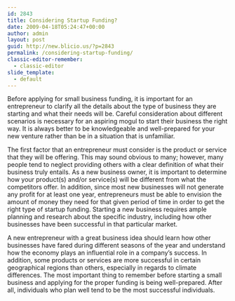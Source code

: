 ```yaml
---
id: 2843
title: Considering Startup Funding?
date: 2009-04-18T05:24:47+00:00
author: admin
layout: post
guid: http://new.blicio.us/?p=2843
permalink: /considering-startup-funding/
classic-editor-remember:
  - classic-editor
slide_template:
  - default
---
```

Before applying for small business funding, it is important for an entrepreneur to clarify all the details about the type of business they are starting and what their needs will be. Careful consideration about different scenarios is necessary for an aspiring mogul to start their business the right way. It is always better to be knowledgeable and well-prepared for your new venture rather than be in a situation that is unfamiliar.

The first factor that an entrepreneur must consider is the product or service that they will be offering. This may sound obvious to many; however, many people tend to neglect providing others with a clear definition of what their business truly entails. As a new business owner, it is important to determine how your product(s) and/or service(s) will be different from what the competitors offer. In addition, since most new businesses will not generate any profit for at least one year, entrepreneurs must be able to envision the amount of money they need for that given period of time in order to get the right type of startup funding. Starting a new business requires ample planning and research about the specific industry, including how other businesses have been successful in that particular market.

A new entrepreneur with a great business idea should learn how other businesses have fared during different seasons of the year and understand how the economy plays an influential role in a company’s success. In addition, some products or services are more successful in certain geographical regions than others, especially in regards to climate differences. The most important thing to remember before starting a small business and applying for the proper funding is being well-prepared. After all, individuals who plan well tend to be the most successful individuals.